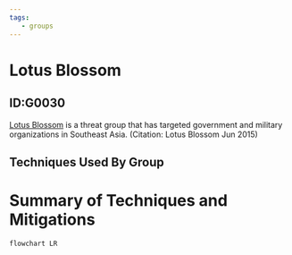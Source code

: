 ```yaml
---
tags:
   - groups
---
```

# Lotus Blossom
## ID:G0030
[Lotus Blossom](groups/G0030) is a threat group that has targeted government and military organizations in Southeast Asia. (Citation: Lotus Blossom Jun 2015)
## Techniques Used By Group

# Summary of Techniques and Mitigations
```mermaid
flowchart LR
```